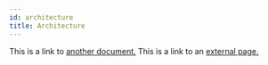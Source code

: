 ```yaml
---
id: architecture
title: Architecture
---
```


This is a link to [another document.](doc3.md)
This is a link to an [external page.](http://www.example.com)
